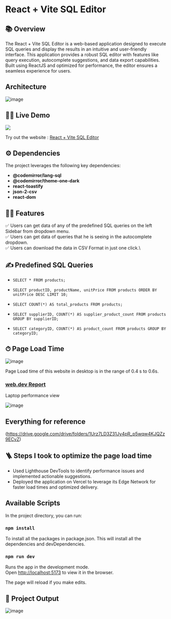 # React + Vite  SQL Editor

## 📚 Overview

The React + Vite SQL Editor is a web-based application designed to execute SQL queries and display the results in an intuitive and user-friendly interface. This application provides a robust SQL editor with features like query execution, autocomplete suggestions, and data export capabilities. Built using ReactJS and optimized for performance, the editor ensures a seamless experience for users.

## Architecture
![image](https://github.com/user-attachments/assets/0f6d7843-b687-46f5-ad9c-97fc79d4f644)

## 👨‍💻 Live Demo

<a href="https://github.com/Nitish0777/nitish-sql-queries-frontend" target="blank">
<img src="https://img.shields.io/website?url=https://www.codingspace.codes&logo=github&style=flat-square" />
</a>

Try out the website : [React + Vite SQL Editor](https://nitish-sql-queries-frontend.vercel.app/)

## ⚙️ Dependencies
The project leverages the following key dependencies:
- **@codemirror/lang-sql**
- **@codemirror/theme-one-dark**
- **react-toastify**
- **json-2-csv**
- **react-dom**

## 👨‍💻 Features

:white_check_mark: Users can get data of any of the predefined SQL queries on the left Sidebar from dropdown menu.\
:white_check_mark: Users can get data of queries that he is seeing in the autocomplete dropdown.\
:white_check_mark: Users can download the data in CSV Format in just one click.\



## ✍️ Predefined SQL Queries

- `SELECT * FROM products;`
- `SELECT productID, productName, unitPrice FROM products ORDER BY unitPrice DESC LIMIT 10;`
- `SELECT COUNT(*) AS total_products FROM products;`
- `SELECT supplierID, COUNT(*) AS supplier_product_count FROM products GROUP BY supplierID;`

- `SELECT categoryID, COUNT(*) AS product_count FROM products GROUP BY categoryID;`

## ⏱ Page Load Time
![image](https://github.com/user-attachments/assets/13fcfc39-7f38-4c3b-b33e-9d120885973c)

Page Load time of this website in desktop is in the range of 0.4 s to 0.6s.

### [web.dev Report](https://pagespeed.web.dev/)

Laptop performance view

![image](https://github.com/user-attachments/assets/20a78339-95ad-41dc-a40a-3281ab1c4d19)

## Everything for reference
(https://drive.google.com/drive/folders/1Urz7LD3Z31Jy4pR_p5wqw4KJQZz9ECvZ)


## 🪜 Steps I took to optimize the page load time

- Used Lighthouse DevTools to identify performance issues and implemented actionable suggestions.
- Deployed the application on Vercel to leverage its Edge Network for faster load times and optimized delivery.

## Available Scripts

In the project directory, you can run:

### `npm install`

To install all the packages in package.json. This will install all the dependencies and devDependencies.

### `npm run dev`

Runs the app in the development mode.\
Open [http://localhost:5173](http://localhost:5173) to view it in the browser.

The page will reload if you make edits.


## 🚀 Project Output
![image](https://github.com/user-attachments/assets/de5752f0-51d8-430c-89d1-02a3b93bed95)
